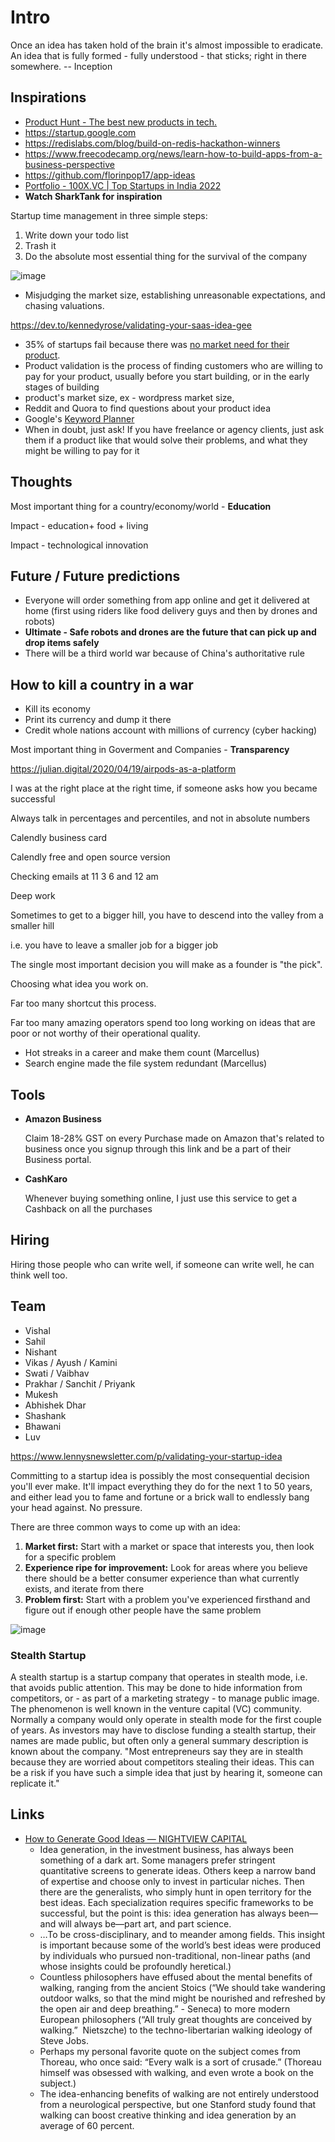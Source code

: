 # Intro

Once an idea has taken hold of the brain it's almost impossible to eradicate. An idea that is fully formed - fully understood - that sticks; right in there somewhere. -- Inception

## Inspirations

- [Product Hunt - The best new products in tech.](https://www.producthunt.com/)
- https://startup.google.com
- https://redislabs.com/blog/build-on-redis-hackathon-winners
- https://www.freecodecamp.org/news/learn-how-to-build-apps-from-a-business-perspective
- https://github.com/florinpop17/app-ideas
- [Portfolio - 100X.VC | Top Startups in India 2022](https://www.100x.vc/portfolio)
- **Watch SharkTank for inspiration**

Startup time management in three simple steps:

1. Write down your todo list
2. Trash it
3. Do the absolute most essential thing for the survival of the company

![image](../../media/Ideas-Intro-image1.jpg)

- Misjudging the market size, establishing unreasonable expectations, and chasing valuations.

https://dev.to/kennedyrose/validating-your-saas-idea-gee

- 35% of startups fail because there was [no market need for their product](https://www.cbinsights.com/research/startup-failure-reasons-top/).
- Product validation is the process of finding customers who are willing to pay for your product, usually before you start building, or in the early stages of building
- product's market size, ex - wordpress market size,
- Reddit and Quora to find questions about your product idea
- Google's [Keyword Planner](https://ads.google.com/home/tools/keyword-planner/)
- When in doubt, just ask! If you have freelance or agency clients, just ask them if a product like that would solve their problems, and what they might be willing to pay for it

## Thoughts

Most important thing for a country/economy/world - **Education**

Impact - education+ food + living

Impact - technological innovation

## Future / Future predictions

- Everyone will order something from app online and get it delivered at home (first using riders like food delivery guys and then by drones and robots)
- **Ultimate - Safe robots and drones are the future that can pick up and drop items safely**
- There will be a third world war because of China's authoritative rule

## How to kill a country in a war

- Kill its economy
- Print its currency and dump it there
- Credit whole nations account with millions of currency (cyber hacking)

Most important thing in Goverment and Companies - **Transparency**

https://julian.digital/2020/04/19/airpods-as-a-platform

I was at the right place at the right time, if someone asks how you became successful

Always talk in percentages and percentiles, and not in absolute numbers

Calendly business card

Calendly free and open source version

Checking emails at 11 3 6 and 12 am

Deep work

Sometimes to get to a bigger hill, you have to descend into the valley from a smaller hill

i.e. you have to leave a smaller job for a bigger job

The single most important decision you will make as a founder is "the pick".

Choosing what idea you work on.

Far too many shortcut this process.

Far too many amazing operators spend too long working on ideas that are poor or not worthy of their operational quality.

- Hot streaks in a career and make them count (Marcellus)
- Search engine made the file system redundant (Marcellus)

## Tools

- **Amazon Business**

    Claim 18-28% GST on every Purchase made on Amazon that's related to business once you signup through this link and be a part of their Business portal.

- **CashKaro**

    Whenever buying something online, I just use this service to get a Cashback on all the purchases

## Hiring

Hiring those people who can write well, if someone can write well, he can think well too.

## Team

- Vishal
- Sahil
- Nishant
- Vikas / Ayush / Kamini
- Swati / Vaibhav
- Prakhar / Sanchit / Priyank
- Mukesh
- Abhishek Dhar
- Shashank
- Bhawani
- Luv

https://www.lennysnewsletter.com/p/validating-your-startup-idea

Committing to a startup idea is possibly the most consequential decision you'll ever make. It'll impact everything they do for the next 1 to 50 years, and either lead you to fame and fortune or a brick wall to endlessly bang your head against. No pressure.

There are three common ways to come up with an idea:

1. **Market first:** Start with a market or space that interests you, then look for a specific problem
2. **Experience ripe for improvement:** Look for areas where you believe there should be a better consumer experience than what currently exists, and iterate from there
3. **Problem first:** Start with a problem you've experienced firsthand and figure out if enough other people have the same problem

![image](../../media/Ideas-Intro-image2.jpg)

### Stealth Startup

A stealth startup is a startup company that operates in stealth mode, i.e. that avoids public attention. This may be done to hide information from competitors, or - as part of a marketing strategy - to manage public image. The phenomenon is well known in the venture capital (VC) community. Normally a company would only operate in stealth mode for the first couple of years. As investors may have to disclose funding a stealth startup, their names are made public, but often only a general summary description is known about the company. "Most entrepreneurs say they are in stealth because they are worried about competitors stealing their ideas. This can be a risk if you have such a simple idea that just by hearing it, someone can replicate it."​

## Links

- [How to Generate Good Ideas — NIGHTVIEW CAPITAL](https://www.nightviewcapital.com/articlescommentary/how-to-generate-good-ideas)
   	- Idea generation, in the investment business, has always been something of a dark art. Some managers prefer stringent quantitative screens to generate ideas. Others keep a narrow band of expertise and choose only to invest in particular niches. Then there are the generalists, who simply hunt in open territory for the best ideas. Each specialization requires specific frameworks to be successful, but the point is this: idea generation has always been—and will always be—part art, and part science.
   	- …To be cross-disciplinary, and to meander among fields. This insight is important because some of the world’s best ideas were produced by individuals who pursued non-traditional, non-linear paths (and whose insights could be profoundly heretical.)
   	- Countless philosophers have effused about the mental benefits of walking, ranging from the ancient Stoics (“We should take wandering outdoor walks, so that the mind might be nourished and refreshed by the open air and deep breathing.” - Seneca) to more modern European philosophers (“All truly great thoughts are conceived by walking.”  Nietszche) to the techno-libertarian walking ideology of Steve Jobs.
   	- Perhaps my personal favorite quote on the subject comes from Thoreau, who once said: “Every walk is a sort of crusade.” (Thoreau himself was obsessed with walking, and even wrote a book on the subject.)
   	- The idea-enhancing benefits of walking are not entirely understood from a neurological perspective, but one Stanford study found that walking can boost creative thinking and idea generation by an average of 60 percent.
